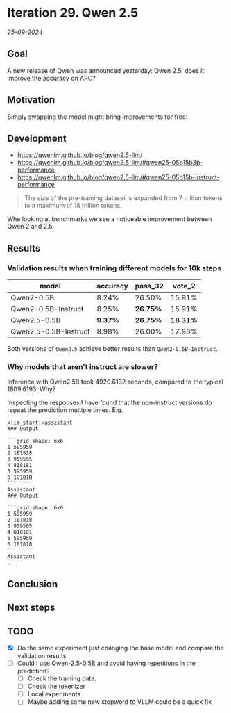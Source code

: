 # Iteration 29. Qwen 2.5

_25-09-2024_

## Goal

A new release of Qwen was announced yesterday: Qwen 2.5, does it improve the accuracy on ARC?

## Motivation

Simply swapping the model might bring improvements for free!

## Development

- https://qwenlm.github.io/blog/qwen2.5-llm/
- https://qwenlm.github.io/blog/qwen2.5-llm/#qwen25-05b15b3b-performance
- https://qwenlm.github.io/blog/qwen2.5-llm/#qwen25-05b15b-instruct-performance

> The size of the pre-training dataset is expanded from 7 trillion tokens to a maximum of 18 trillion tokens.

Whe looking at benchmarks we see a noticeable improvement between Qwen 2 and 2.5.

## Results

### Validation results when training different models for 10k steps

| model                 | accuracy  | pass_32    | vote_2     |
|-----------------------|-----------|------------|------------|
| Qwen2-0.5B            | 8.24%     | 26.50%     | 15.91%     |
| Qwen2-0.5B-Instruct   | 8.25%     | **26.75%** | 15.91%     |
| Qwen2.5-0.5B          | **9.37%** | **26.75%** | **18.31%** |
| Qwen2.5-0.5B-Instruct | 8.98%     | 26.00%     | 17.93%     |

Both versions of `Qwen2.5` achieve better results than `Qwen2-0.5B-Instruct`.

### Why models that aren't instruct are slower?

Inference with Qwen2.5B took 4920.6132 seconds, compared to the typical 1809.6193.  Why?

Inspecting the responses I have found that the non-instruct versions do repeat the prediction multiple times.
E.g.

    <|im_start|>assistant
    ### Output

    ```grid shape: 6x6
    1 595959
    2 181818
    3 959595
    4 818181
    5 595959
    6 181818
    ```
    Assistant
    ### Output

    ```grid shape: 6x6
    1 595959
    2 181818
    3 959595
    4 818181
    5 595959
    6 181818
    ```
    Assistant
    ...


## Conclusion

## Next steps

## TODO

- [x] Do the same experiment just changing the base model and compare the validation results
- [ ] Could I use Qwen-2.5-0.5B and avoid having repetitions in the prediction?
  - [ ] Check the training data.
  - [ ] Check the tokenizer
  - [ ] Local experiments
  - [ ] Maybe adding some new stopword to VLLM could be a quick fix
